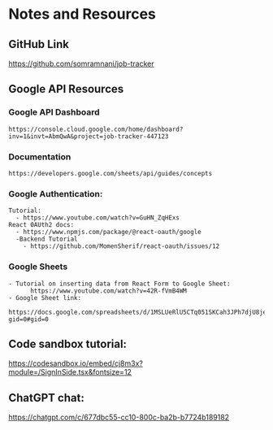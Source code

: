 # Notes and Resources

## GitHub Link

https://github.com/somramnani/job-tracker

## Google API Resources

### Google API Dashboard

    https://console.cloud.google.com/home/dashboard?inv=1&invt=AbmQwA&project=job-tracker-447123

### Documentation

    https://developers.google.com/sheets/api/guides/concepts

### Google Authentication:

    Tutorial:
      - https://www.youtube.com/watch?v=GuHN_ZqHExs
    React 0AUth2 docs:
      - https://www.npmjs.com/package/@react-oauth/google
      -Backend Tutorial
        - https://github.com/MomenSherif/react-oauth/issues/12

### Google Sheets

    - Tutorial on inserting data from React Form to Google Sheet:
          https://www.youtube.com/watch?v=42R-fVmB4WM
    - Google Sheet link:
        https://docs.google.com/spreadsheets/d/1MSLUeRlU5CTq051SKCah3JPh7djU8jepp0UTLK6BwVY/edit?gid=0#gid=0

## Code sandbox tutorial:

https://codesandbox.io/embed/cj8m3x?module=/SignInSide.tsx&fontsize=12

## ChatGPT chat:

https://chatgpt.com/c/677dbc55-cc10-800c-ba2b-b7724b189182
